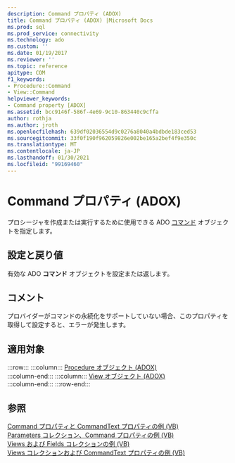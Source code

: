 ```yaml
---
description: Command プロパティ (ADOX)
title: Command プロパティ (ADOX) |Microsoft Docs
ms.prod: sql
ms.prod_service: connectivity
ms.technology: ado
ms.custom: ''
ms.date: 01/19/2017
ms.reviewer: ''
ms.topic: reference
apitype: COM
f1_keywords:
- Procedure::Command
- View::Command
helpviewer_keywords:
- Command property [ADOX]
ms.assetid: bcc9146f-586f-4e69-9c10-863440c9cffa
author: rothja
ms.author: jroth
ms.openlocfilehash: 639df02036554d9c0276a8040a4bdbde183ced53
ms.sourcegitcommit: 33f0f190f962059826e002be165a2bef4f9e350c
ms.translationtype: MT
ms.contentlocale: ja-JP
ms.lasthandoff: 01/30/2021
ms.locfileid: "99169460"
---
```

# <a name="command-property-adox"></a>Command プロパティ (ADOX)
プロシージャを作成または実行するために使用できる ADO [コマンド](../ado-api/command-object-ado.md) オブジェクトを指定します。  
  
## <a name="settings-and-return-values"></a>設定と戻り値  
 有効な ADO **コマンド** オブジェクトを設定または返します。  
  
## <a name="remarks"></a>コメント  
 プロバイダーがコマンドの永続化をサポートしていない場合、このプロパティを取得して設定すると、エラーが発生します。  
  
## <a name="applies-to"></a>適用対象  

:::row:::
    :::column:::
        [Procedure オブジェクト (ADOX)](./procedure-object-adox.md)  
    :::column-end:::
    :::column:::
        [View オブジェクト (ADOX)](./view-object-adox.md)  
    :::column-end:::
:::row-end:::

## <a name="see-also"></a>参照  
 [Command プロパティと CommandText プロパティの例 (VB)](./command-and-commandtext-properties-example-vb.md)   
 [Parameters コレクション、Command プロパティの例 (VB)](./parameters-collection-command-property-example-vb.md)   
 [Views および Fields コレクションの例 (VB)](./views-and-fields-collections-example-vb.md)   
 [Views コレクションおよび CommandText プロパティの例 (VB)](./views-collection-commandtext-property-example-vb.md)